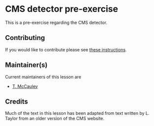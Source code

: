 # CMS detector pre-exercise

This is a pre-exercise regarding the CMS detector.

## Contributing

If you would like to contribute please see [these instructions](https://github.com/cms-opendata-workshop/2023-07-11-cms-open-data-workshop#readme).

## Maintainer(s)

Current maintainers of this lesson are 

* [T. McCauley](https://github.com/tpmccauley)

## Credits

Much of the text in this lesson has been adapted from text written by L. Taylor from an older version of the CMS website.

